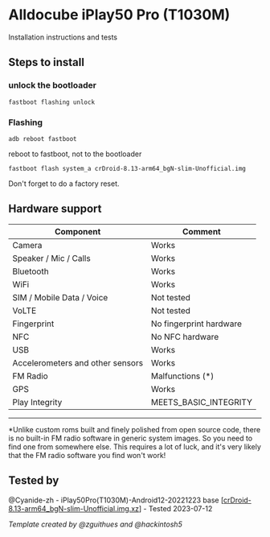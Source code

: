 # Alldocube iPlay50 Pro (T1030M)

Installation instructions and tests

## Steps to install
### unlock the bootloader
`fastboot flashing unlock`

### Flashing
`adb reboot fastboot`

reboot to fastboot, not to the bootloader

`fastboot flash system_a crDroid-8.13-arm64_bgN-slim-Unofficial.img`

Don't forget to do a factory reset.

## Hardware support

| Component                 |      Comment                                              |
|---------------------------|-----------------------------------------------------------|
| Camera                    |Works|
| Speaker / Mic / Calls     |Works|
| Bluetooth                 |Works|
| WiFi                      |Works|
| SIM / Mobile Data / Voice |Not tested|
| VoLTE                     |Not tested|
| Fingerprint               |No fingerprint hardware|
| NFC                       |No NFC hardware|
| USB              |Works|
| Accelerometers and other sensors                       |Works|
| FM Radio              |Malfunctions (*)|
| GPS              |Works|
| Play Integrity             |MEETS_BASIC_INTEGRITY|


---
*Unlike custom roms built and finely polished from open source code, there is no built-in FM radio software in generic system images. So you need to find one from somewhere else. This requires a lot of luck, and it's very likely that the FM radio software you find won't work!

## Tested by
 @Cyanide-zh - iPlay50Pro(T1030M)-Android12-20221223 base [[crDroid-8.13-arm64_bgN-slim-Unofficial.img.xz](https://sourceforge.net/projects/gsi-projects/files/A12.1/crDroid-8.10/v-8.13/21012023/crDroid-8.13-arm64_bgN-slim-Unofficial.img.xz/download)] - Tested 2023-07-12

_Template created by @zguithues and @hackintosh5_
